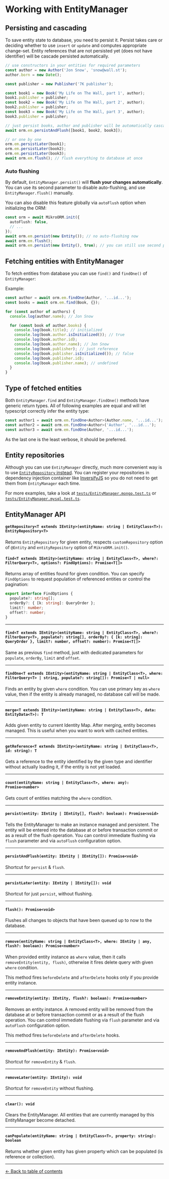 # Working with EntityManager

## Persisting and cascading

To save entity state to database, you need to persist it. Persist takes care or deciding 
whether to use `insert` or `update` and computes appropriate change-set. Entity references
that are not persisted yet (does not have identifier) will be cascade persisted automatically. 

```typescript
// use constructors in your entities for required parameters
const author = new Author('Jon Snow', 'snow@wall.st');
author.born = new Date();

const publisher = new Publisher('7K publisher');

const book1 = new Book('My Life on The Wall, part 1', author);
book1.publisher = publisher;
const book2 = new Book('My Life on The Wall, part 2', author);
book2.publisher = publisher;
const book3 = new Book('My Life on The Wall, part 3', author);
book3.publisher = publisher;

// just persist books, author and publisher will be automatically cascade persisted
await orm.em.persistAndFlush([book1, book2, book3]);

// or one by one
orm.em.persistLater(book1);
orm.em.persistLater(book2);
orm.em.persistLater(book3); 
await orm.em.flush(); // flush everything to database at once
```

### Auto flushing

By default, `EntityManager.persist()` will **flush your changes automatically**. You can use
its second parameter to disable auto-flushing, and use `EntityManager.flush()` manually. 

You can also disable this feature globally via `autoFlush` option when initializing the ORM:

```typescript
const orm = await MikroORM.init({
  autoFlush: false,
  // ...
});
await orm.em.persist(new Entity()); // no auto-flushing now
await orm.em.flush();
await orm.em.persist(new Entity(), true); // you can still use second parameter to auto-flush
```

## Fetching entities with EntityManager

To fetch entities from database you can use `find()` and `findOne()` of `EntityManager`: 

Example:

```typescript
const author = await orm.em.findOne(Author, '...id...');
const books = await orm.em.find(Book, {});

for (const author of authors) {
  console.log(author.name); // Jon Snow

  for (const book of author.books) {
    console.log(book.title); // initialized
    console.log(book.author.isInitialized()); // true
    console.log(book.author.id);
    console.log(book.author.name); // Jon Snow
    console.log(book.publisher); // just reference
    console.log(book.publisher.isInitialized()); // false
    console.log(book.publisher.id);
    console.log(book.publisher.name); // undefined
  }
}
```

## Type of fetched entities

Both `EntityManager.find` and `EntityManager.findOne()` methods have generic return types.
All of following examples are equal and will let typescript correctly infer the entity type:

```typescript
const author1 = await orm.em.findOne<Author>(Author.name, '...id...');
const author2 = await orm.em.findOne<Author>('Author', '...id...');
const author3 = await orm.em.findOne(Author, '...id...');
```

As the last one is the least verbose, it should be preferred. 

## Entity repositories

Although you can use `EntityManager` directly, much more convenient way is to use 
[`EntityRepository` instead](https://b4nan.github.io/mikro-orm/repositories/). You can register
your repositories in dependency injection container like [InversifyJS](http://inversify.io/)
so you do not need to get them from `EntityManager` each time.

For more examples, take a look at
[`tests/EntityManager.mongo.test.ts`](https://github.com/B4nan/mikro-orm/blob/master/tests/EntityManager.mongo.test.ts)
or [`tests/EntityManager.mysql.test.ts`](https://github.com/B4nan/mikro-orm/blob/master/tests/EntityManager.mongo.test.ts).

## EntityManager API

#### `getRepository<T extends IEntity>(entityName: string | EntityClass<T>): EntityRepository<T>`

Returns `EntityRepository` for given entity, respects `customRepository` option of `@Entity`
and `entityRepository` option of `MikroORM.init()`.

#### `find<T extends IEntity>(entityName: string | EntityClass<T>, where?: FilterQuery<T>, options?: FindOptions): Promise<T[]>`

Returns array of entities found for given condition. You can specify `FindOptions` to request
population of referenced entities or control the pagination:

```typescript
export interface FindOptions {
  populate?: string[];
  orderBy?: { [k: string]: QueryOrder };
  limit?: number;
  offset?: number;
}
```

---

#### `find<T extends IEntity>(entityName: string | EntityClass<T>, where?: FilterQuery<T>, populate?: string[], orderBy?: { [k: string]: QueryOrder }, limit?: number, offset?: number): Promise<T[]>`

Same as previous `find` method, just with dedicated parameters for `populate`, `orderBy`, `limit`
and `offset`.

---

#### `findOne<T extends IEntity>(entityName: string | EntityClass<T>, where: FilterQuery<T> | string, populate?: string[]): Promise<T | null>`

Finds an entity by given `where` condition. You can use primary key as `where` value, then
if the entity is already managed, no database call will be made. 

---

#### `merge<T extends IEntity>(entityName: string | EntityClass<T>, data: EntityData<T>): T`

Adds given entity to current Identity Map. After merging, entity becomes managed. 
This is useful when you want to work with cached entities. 

---

#### `getReference<T extends IEntity>(entityName: string | EntityClass<T>, id: string): T`

Gets a reference to the entity identified by the given type and identifier without actually 
loading it, if the entity is not yet loaded.

---

#### `count(entityName: string | EntityClass<T>, where: any): Promise<number>`

Gets count of entities matching the `where` condition. 

---

#### `persist(entity: IEntity | IEntity[], flush?: boolean): Promise<void>`

Tells the EntityManager to make an instance managed and persistent. The entity will be 
entered into the database at or before transaction commit or as a result of the flush 
operation. You can control immediate flushing via `flush` parameter and via `autoFlush`
configuration option. 

---

#### `persistAndFlush(entity: IEntity | IEntity[]): Promise<void>`

Shortcut for `persist` & `flush`.

---

#### `persistLater(entity: IEntity | IEntity[]): void`

Shortcut for just `persist`, without flushing. 

---

#### `flush(): Promise<void>`

Flushes all changes to objects that have been queued up to now to the database.

---

#### `remove(entityName: string | EntityClass<T>, where: IEntity | any, flush?: boolean): Promise<number>`

When provided entity instance as `where` value, then it calls `removeEntity(entity, flush)`, 
otherwise it fires delete query with given `where` condition. 

This method fires `beforeDelete` and `afterDelete` hooks only if you provide entity instance.  

---

#### `removeEntity(entity: IEntity, flush?: boolean): Promise<number>`

Removes an entity instance. A removed entity will be removed from the database at or before 
transaction commit or as a result of the flush operation. You can control immediate flushing 
via `flush` parameter and via `autoFlush` configuration option.

This method fires `beforeDelete` and `afterDelete` hooks.  

---

#### `removeAndFlush(entity: IEntity): Promise<void>`

Shortcut for `removeEntity` & `flush`.

---

#### `removeLater(entity: IEntity): void`

Shortcut for `removeEntity` without flushing. 

---

#### `clear(): void`

Clears the EntityManager. All entities that are currently managed by this EntityManager 
become detached.

---

#### `canPopulate(entityName: string | EntityClass<T>, property: string): boolean`

Returns whether given entity has given property which can be populated (is reference or
collection).

---

[&larr; Back to table of contents](index.md#table-of-contents)
